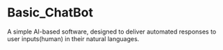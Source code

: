 # Basic_ChatBot
A simple AI-based software, designed to 
deliver automated responses to user inputs(human) in their natural languages. 
